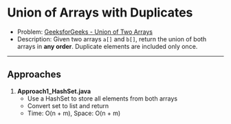 # Union of Arrays with Duplicates

- Problem: [GeeksforGeeks - Union of Two Arrays](https://www.geeksforgeeks.org/problems/union-of-two-arrays3538/0)
- Description: Given two arrays `a[]` and `b[]`, return the union of both arrays in **any order**. Duplicate elements are included only once.

---

## Approaches

1. **Approach1_HashSet.java**
   - Use a HashSet to store all elements from both arrays
   - Convert set to list and return
   - Time: O(n + m), Space: O(n + m)
